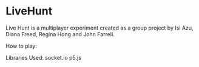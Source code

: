 LiveHunt
========

Live Hunt is a multiplayer experiment created as a group project by Isi Azu, Diana Freed, Regina Hong and John Farrell.

How to play:


Libraries Used:
socket.io
p5.js

